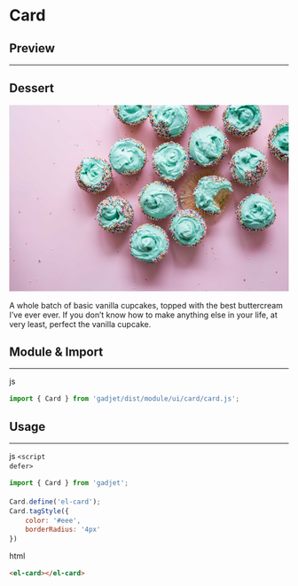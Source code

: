 # Card

## Preview
---
<div class="preview">
    <el-card style="width: 90%; max-width: 450px;">
        <h2 class="bg-blue">Dessert</h2>
        <img src="./dessert.jpg">
        <p>
            A whole batch of basic vanilla cupcakes, topped with the best
            buttercream I’ve ever ever. If you don’t know how to make anything
            else in your life, at very least, perfect the vanilla cupcake.
        </p>
    </el-card>
</div>

## Module & Import
---
<el-code-title>js</el-code-title>
```js
import { Card } from 'gadjet/dist/module/ui/card/card.js';
```

## Usage
---
<el-code-title>js <code>\<script defer></code></el-code-title>

```js
import { Card } from 'gadjet';

Card.define('el-card');
Card.tagStyle({
    color: '#eee',
    borderRadius: '4px'
})
```

<el-code-title>html</el-code-title>

```html
<el-card></el-card>
```